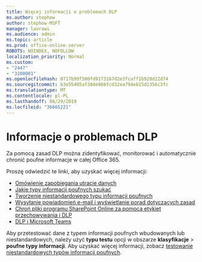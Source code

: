 ```yaml
---
title: Więcej informacji o problemach DLP
ms.author: stephow
author: stephow-MSFT
manager: laurawi
ms.audience: admin
ms.topic: article
ms.prod: office-online-server
ROBOTS: NOINDEX, NOFOLLOW
localization_priority: Normal
ms.custom:
- "2447"
- "3200001"
ms.openlocfilehash: 0717b99f500fd9173167d2e3fcaff1b920d22d74
ms.sourcegitcommit: b3e55405af384e868fcd32ea794eb15d1356c3fc
ms.translationtype: MT
ms.contentlocale: pl-PL
ms.lasthandoff: 08/29/2019
ms.locfileid: "36665221"
---
```

# <a name="information-about-dlp-issues"></a>Informacje o problemach DLP

Za pomocą zasad DLP można zidentyfikować, monitorować i automatycznie chronić poufne informacje w całej Office 365.

Proszę odwiedzić te linki, aby uzyskać więcej informacji:

- [Omówienie zapobiegania utracie danych](https://docs.microsoft.com/office365/securitycompliance/data-loss-prevention-policies)
- [Jakie typy informacji poufnych szukać](https://docs.microsoft.com/office365/securitycompliance/what-the-sensitive-information-types-look-for)
- [Tworzenie niestandardowego typu informacji poufnych](https://docs.microsoft.com/office365/securitycompliance/create-a-custom-sensitive-information-type)
- [Wysyłanie powiadomień e-mail i wyświetlanie porad dotyczących zasad](https://docs.microsoft.com/office365/securitycompliance/use-notifications-and-policy-tips)
- [Chroń pliki programu SharePoint Online za pomocą etykiet przechowywania i DLP](https://docs.microsoft.com/office365/securitycompliance/protect-sharepoint-online-files-with-office-365-labels-and-dlp)
- [DLP i Microsoft Teams](https://docs.microsoft.com/office365/securitycompliance/dlp-microsoft-teams)

Aby przetestować dane z typem informacji poufnych wbudowanych lub niestandardowych, należy użyć **typu testu** opcji w obszarze **klasyfikacje** > **poufne typy informacji**. Aby uzyskać więcej informacji, zobacz [testowanie niestandardowych typów informacji poufnych](https://docs.microsoft.com/office365/securitycompliance/create-a-custom-sensitive-information-type#test-custom-sensitive-information-types-in-the-security--compliance-center).
